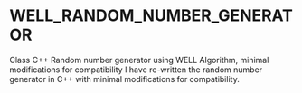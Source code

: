 # WELL_RANDOM_NUMBER_GENERATOR
Class C++ Random number generator using WELL Algorithm, minimal modifications for compatibility
I have re-written the random number generator in C++ with minimal modifications for compatibility.

